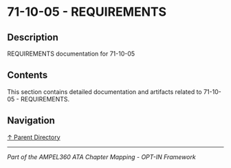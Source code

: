 # 71-10-05 - REQUIREMENTS

## Description

REQUIREMENTS documentation for 71-10-05

## Contents

This section contains detailed documentation and artifacts related to 71-10-05 - REQUIREMENTS.

## Navigation

[↑ Parent Directory](../README.md)

---

*Part of the AMPEL360 ATA Chapter Mapping - OPT-IN Framework*

